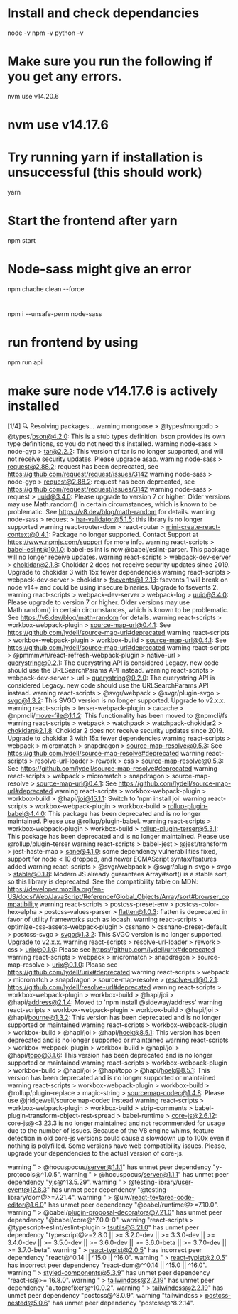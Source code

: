 # Install and check dependancies
node -v
npm -v
python -v

# Make sure you run the following if you get any errors.
nvm use v14.20.6
# nvm use v14.17.6

# Try running yarn if installation is unsuccessful (this should work)
yarn

# Start the frontend after yarn
npm start 

# Node-sass might give an error
npm chache clean --force

#  
npm i --unsafe-perm node-sass

# run frontend by using 
npm run api
# make sure node v14.17.6 is actively installed




[1/4] 🔍  Resolving packages...
warning mongoose > @types/mongodb > @types/bson@4.2.0: This is a stub types definition. bson provides its own type definitions, so you do not need this installed.
warning node-sass > node-gyp > tar@2.2.2: This version of tar is no longer supported, and will not receive security updates. Please upgrade asap.
warning node-sass > request@2.88.2: request has been deprecated, see https://github.com/request/request/issues/3142
warning node-sass > node-gyp > request@2.88.2: request has been deprecated, see https://github.com/request/request/issues/3142
warning node-sass > request > uuid@3.4.0: Please upgrade  to version 7 or higher.  Older versions may use Math.random() in certain circumstances, which is known to be problematic.  See https://v8.dev/blog/math-random for details.
warning node-sass > request > har-validator@5.1.5: this library is no longer supported
warning react-router-dom > react-router > mini-create-react-context@0.4.1: Package no longer supported. Contact Support at https://www.npmjs.com/support for more info.
warning react-scripts > babel-eslint@10.1.0: babel-eslint is now @babel/eslint-parser. This package will no longer receive updates.
warning react-scripts > webpack-dev-server > chokidar@2.1.8: Chokidar 2 does not receive security updates since 2019. Upgrade to chokidar 3 with 15x fewer dependencies
warning react-scripts > webpack-dev-server > chokidar > fsevents@1.2.13: fsevents 1 will break on node v14+ and could be using insecure binaries. Upgrade to fsevents 2.
warning react-scripts > webpack-dev-server > webpack-log > uuid@3.4.0: Please upgrade  to version 7 or higher.  Older versions may use Math.random() in certain circumstances, which is known to be problematic.  See https://v8.dev/blog/math-random for details.
warning react-scripts > workbox-webpack-plugin > source-map-url@0.4.1: See https://github.com/lydell/source-map-url#deprecated
warning react-scripts > workbox-webpack-plugin > workbox-build > source-map-url@0.4.1: See https://github.com/lydell/source-map-url#deprecated
warning react-scripts > @pmmmwh/react-refresh-webpack-plugin > native-url > querystring@0.2.1: The querystring API is considered Legacy. new code should use the URLSearchParams API instead.
warning react-scripts > webpack-dev-server > url > querystring@0.2.0: The querystring API is considered Legacy. new code should use the URLSearchParams API instead.
warning react-scripts > @svgr/webpack > @svgr/plugin-svgo > svgo@1.3.2: This SVGO version is no longer supported. Upgrade to v2.x.x.
warning react-scripts > terser-webpack-plugin > cacache > @npmcli/move-file@1.1.2: This functionality has been moved to @npmcli/fs
warning react-scripts > webpack > watchpack > watchpack-chokidar2 > chokidar@2.1.8: Chokidar 2 does not receive security updates since 2019. Upgrade to chokidar 3 with 15x fewer dependencies
warning react-scripts > webpack > micromatch > snapdragon > source-map-resolve@0.5.3: See https://github.com/lydell/source-map-resolve#deprecated
warning react-scripts > resolve-url-loader > rework > css > source-map-resolve@0.5.3: See https://github.com/lydell/source-map-resolve#deprecated
warning react-scripts > webpack > micromatch > snapdragon > source-map-resolve > source-map-url@0.4.1: See https://github.com/lydell/source-map-url#deprecated
warning react-scripts > workbox-webpack-plugin > workbox-build > @hapi/joi@15.1.1: Switch to 'npm install joi'
warning react-scripts > workbox-webpack-plugin > workbox-build > rollup-plugin-babel@4.4.0: This package has been deprecated and is no longer maintained. Please use @rollup/plugin-babel.
warning react-scripts > workbox-webpack-plugin > workbox-build > rollup-plugin-terser@5.3.1: This package has been deprecated and is no longer maintained. Please use @rollup/plugin-terser
warning react-scripts > babel-jest > @jest/transform > jest-haste-map > sane@4.1.0: some dependency vulnerabilities fixed, support for node < 10 dropped, and newer ECMAScript syntax/features added
warning react-scripts > @svgr/webpack > @svgr/plugin-svgo > svgo > stable@0.1.8: Modern JS already guarantees Array#sort() is a stable sort, so this library is deprecated. See the compatibility table on MDN: https://developer.mozilla.org/en-US/docs/Web/JavaScript/Reference/Global_Objects/Array/sort#browser_compatibility
warning react-scripts > postcss-preset-env > postcss-color-hex-alpha > postcss-values-parser > flatten@1.0.3: flatten is deprecated in favor of utility frameworks such as lodash.
warning react-scripts > optimize-css-assets-webpack-plugin > cssnano > cssnano-preset-default > postcss-svgo > svgo@1.3.2: This SVGO version is no longer supported. Upgrade to v2.x.x.
warning react-scripts > resolve-url-loader > rework > css > urix@0.1.0: Please see https://github.com/lydell/urix#deprecated
warning react-scripts > webpack > micromatch > snapdragon > source-map-resolve > urix@0.1.0: Please see https://github.com/lydell/urix#deprecated
warning react-scripts > webpack > micromatch > snapdragon > source-map-resolve > resolve-url@0.2.1: https://github.com/lydell/resolve-url#deprecated
warning react-scripts > workbox-webpack-plugin > workbox-build > @hapi/joi > @hapi/address@2.1.4: Moved to 'npm install @sideway/address'
warning react-scripts > workbox-webpack-plugin > workbox-build > @hapi/joi > @hapi/bourne@1.3.2: This version has been deprecated and is no longer supported or maintained
warning react-scripts > workbox-webpack-plugin > workbox-build > @hapi/joi > @hapi/hoek@8.5.1: This version has been deprecated and is no longer supported or maintained
warning react-scripts > workbox-webpack-plugin > workbox-build > @hapi/joi > @hapi/topo@3.1.6: This version has been deprecated and is no longer supported or maintained
warning react-scripts > workbox-webpack-plugin > workbox-build > @hapi/joi > @hapi/topo > @hapi/hoek@8.5.1: This version has been deprecated and is no longer supported or maintained
warning react-scripts > workbox-webpack-plugin > workbox-build > @rollup/plugin-replace > magic-string > sourcemap-codec@1.4.8: Please use @jridgewell/sourcemap-codec instead
warning react-scripts > workbox-webpack-plugin > workbox-build > strip-comments > babel-plugin-transform-object-rest-spread > babel-runtime > core-js@2.6.12: core-js@<3.23.3 is no longer maintained and not recommended for usage due to the number of issues. Because of the V8 engine whims, feature detection in old core-js versions could cause a slowdown up to 100x even if nothing is polyfilled. Some versions have web compatibility issues. Please, upgrade your dependencies to the actual version of core-js.


warning " > @hocuspocus/server@1.1.1" has unmet peer dependency "y-protocols@^1.0.5".
warning " > @hocuspocus/server@1.1.1" has unmet peer dependency "yjs@^13.5.29".
warning " > @testing-library/user-event@12.8.3" has unmet peer dependency "@testing-library/dom@>=7.21.4".
warning " > @uiw/react-textarea-code-editor@1.6.0" has unmet peer dependency "@babel/runtime@>=7.10.0".
warning " > @babel/plugin-proposal-decorators@7.21.0" has unmet peer dependency "@babel/core@^7.0.0-0".
warning "react-scripts > @typescript-eslint/eslint-plugin > tsutils@3.21.0" has unmet peer dependency "typescript@>=2.8.0 || >= 3.2.0-dev || >= 3.3.0-dev || >= 3.4.0-dev || >= 3.5.0-dev || >= 3.6.0-dev || >= 3.6.0-beta || >= 3.7.0-dev || >= 3.7.0-beta".
warning " > react-typist@2.0.5" has incorrect peer dependency "react@^0.14 || ^15.0 || ^16.0".
warning " > react-typist@2.0.5" has incorrect peer dependency "react-dom@^^0.14 || ^15.0 || ^16.0".
warning " > styled-components@5.3.9" has unmet peer dependency "react-is@>= 16.8.0".
warning " > tailwindcss@2.2.19" has unmet peer dependency "autoprefixer@^10.0.2".
warning " > tailwindcss@2.2.19" has unmet peer dependency "postcss@^8.0.9".
warning "tailwindcss > postcss-nested@5.0.6" has unmet peer dependency "postcss@^8.2.14".